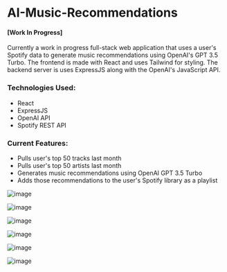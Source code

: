 # AI-Music-Recommendations

#### [Work In Progress]

Currently a work in progress full-stack web application that uses a user's Spotify data to generate music recommendations using OpenAI's GPT 3.5 Turbo.
The frontend is made with React and uses Tailwind for styling. The backend server is uses ExpressJS along with the OpenAI's JavaScript API.

### Technologies Used:
  - React
  - ExpressJS
  - OpenAI API
  - Spotify REST API

### Current Features:
  - Pulls user's top 50 tracks last month
  - Pulls user's top 50 artists last month
  - Generates music recommendations using OpenAI GPT 3.5 Turbo
  - Adds those recommendations to the user's Spotify library as a playlist


![image](https://github.com/13lack13lood/AI-Music-Recommendations/assets/44007891/cf9fd46e-fb60-4a56-b19f-197ffa50a017)

![image](https://github.com/13lack13lood/AI-Music-Recommendations/assets/44007891/7d613836-8f2d-4a19-909b-5d6ece006384)

![image](https://github.com/13lack13lood/AI-Music-Recommendations/assets/44007891/2974e169-9f5e-457c-a3eb-1f43ea449f21)

![image](https://github.com/13lack13lood/AI-Music-Recommendations/assets/44007891/e479eb2a-a022-4226-bc02-c3404e71fb2f)

![image](https://github.com/13lack13lood/AI-Music-Recommendations/assets/44007891/8108e83b-f498-4504-93ff-8a9f71cdcc81)

![image](https://github.com/13lack13lood/AI-Music-Recommendations/assets/44007891/e7fe9882-4e49-41dc-9b17-75b75c171fea)
